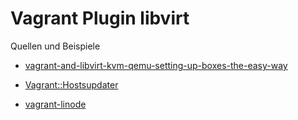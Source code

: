 # Vagrant Plugin libvirt

Quellen und Beispiele

* [vagrant-and-libvirt-kvm-qemu-setting-up-boxes-the-easy-way](http://www.lucainvernizzi.net/blog/2014/12/03/vagrant-and-libvirt-kvm-qemu-setting-up-boxes-the-easy-way/)

* [Vagrant::Hostsupdater](https://github.com/cogitatio/vagrant-hostsupdater)
* [vagrant-linode](https://github.com/displague/vagrant-linode)